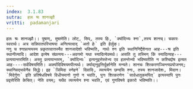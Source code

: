 ```yaml
---
index:  3.1.83
sutra:  हलः श्रः शानज्झौ
vritti:  padamanjari
---
```


	हलः श्रः शानज्झौ।। पुषाण्, मुषाणेति। लोट्, सिप्, तस्य हिः, `र्क्यादिभ्यः श्ना`,तस्य शानच्। चकारः स्वरार्थः। अत्र सन्निपातपरिभाषया अनित्यत्वाद् `अतो हेः` इति हेर्लुक्।
	ननु च श्नाप्रत्ययस्य प्रकृतत्वात्तस्यैव शानजादेशो भविष्यति, नार्थः श्न इति स्थानिनिर्द्देशेनात आह---श्र इति स्थानीत्यादि। आदेश इत्येष संप्रत्ययः---अवगमो यथा स्यादित्येवमर्थः। असति तु तस्मिन् किं स्यादित्याह---प्रत्ययान्तरमिति। अस्तु प्रत्ययान्तरम्, `र्क्यादिभ्यः` इत्यनुवृत्तेस्तेभ्य एव हलन्तेभ्यो भविष्यतीति न कश्चिद्दोष इत्यत आह----सर्वविषयमिति। अर्क्यादिविषयमपीत्यर्थः। र्क्याद्यनुवृत्तिर्दुर्ज्ञानेति मन्यते। शानचः शित्करणञ्चिन्त्यप्रयोजनम्; स्थानिवद्भावेनैव सिद्धेः। इह `ञिमिदा स्नेहने` दिवादिः, व्यत्ययेन छन्दसि श्ना, तस्य शानजादेशः, मिदान। `मिदेर्गुणः` इति प्रतिषेधविषये विधीयमानो गुणो न भवति, पुनः शित्करणेन `सार्वधातुकमपित्` इत्यस्यापि पुनः प्रवृत्तेरिति केचित्। नेति वयम्; यथैव व्यत्ययेन श्ना भवति, एवं गुणविषये इकारो भविष्यति।।
